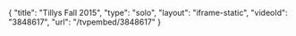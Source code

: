 {
    "title": "Tillys Fall 2015",
    "type": "solo",
    "layout": "iframe-static",
    "videoId": "3848617",
    "url": "\/tvpembed\/3848617"
}
